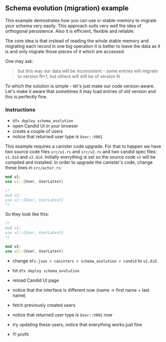 ## Schema evolution (migration) example

This example demostrates how you can use ic-stable-memory to migrate your schema very easily.
This approach suits very well the idea of orthogonal persistence. Also it is efficient, flexible and reliable.

The core idea is that instead of reading the whole stable memory and migrating each record in one big operation 
it is better to leave the data as it is and only migrate those pieces of it which are accessed.

One may ask: 
> but this way our data will be inconsistent - some entries will migrate to version N+1, but others will still be of version N

To which the solution is simple - let's just make our code version-aware. Let's make it aware that sometimes it may 
load entries of old version and this is perfectly fine.

### Instructions
* `dfx deploy schema_evolution`
* open Candid UI in your browser
* create a couple of users
* notice that returned user type is `User::V001`

This example requires a canister code upgrade. For that to happen we have two source code files `src/v1.rs` and `src/v2.rs`
and two candid spec files: `v1.did` and `v2.did`. Initially everything is set so the source code `v1` will be compiled
and installed. In order to upgrade the canister's code, change these lines in `src/actor.rs`:
```rust
mod v1;
use v1::{User, UserLatest}

/* 
mod v2;
use v2::{User, UserLatest}
*/
``` 
So they look like this:
```rust
/* 
mod v1;
use v1::{User, UserLatest}
*/

mod v2;
use v2::{User, UserLatest}
```

* change `dfx.json > canisters > schema_evolution > candid` to `v2.did`.

* hit `dfx deploy schema_evolution`
* reload Candid UI page
* notice that the interface is different now (name -> first name + last name)
* fetch previously created users
* notice that returned user type is `User::V002` now
* try updating these users, notice that everything works just fine
* !!! profit